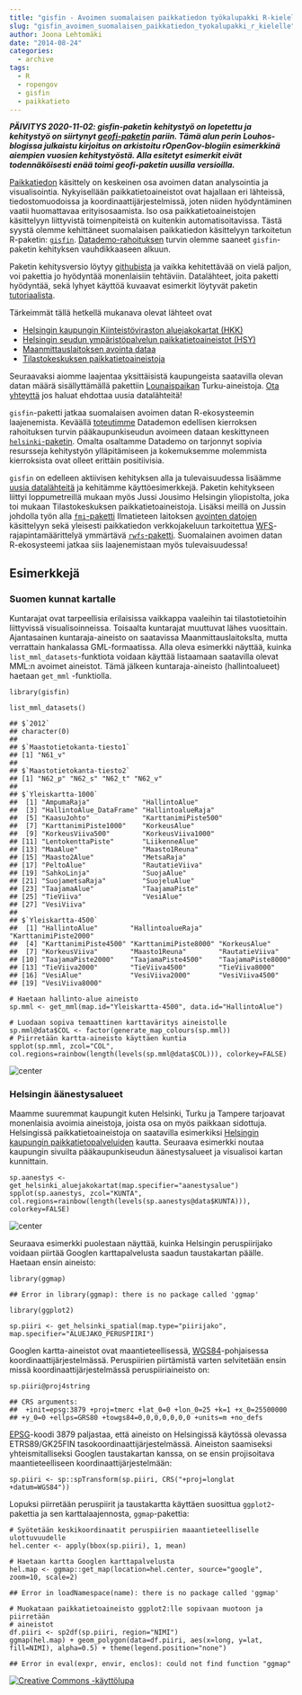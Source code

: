 ```yaml
---
title: "gisfin - Avoimen suomalaisen paikkatiedon työkalupakki R-kielelle"
slug: "gisfin_avoimen_suomalaisen_paikkatiedon_tyokalupakki_r_kielelle"
author: Joona Lehtomäki
date: "2014-08-24"
categories:
  - archive
tags:
  - R
  - ropengov
  - gisfin
  - paikkatieto
---
```


***PÄIVITYS 2020-11-02: gisfin-paketin kehitystyö on lopetettu ja kehitystyö on siirtynyt [geofi-paketin](https://github.com/rOpenGov/geofi) pariin. Tämä alun perin Louhos-blogissa julkaistu kirjoitus on arkistoitu rOpenGov-blogiin esimerkkinä aiempien vuosien kehitystyöstä. Alla esitetyt esimerkit eivät todennäköisesti enää toimi geofi-paketin uusilla versioilla.***

[Paikkatiedon](https://fi.wikipedia.org/wiki/Paikkatieto) käsittely on keskeinen osa avoimen datan analysointia ja visualisointia. Nykyisellään paikkatietoaineistot ovat hajallaan eri lähteissä, tiedostomuodoissa ja koordinaattijärjestelmissä, joten niiden hyödyntäminen vaatii huomattavaa erityisosaamista. Iso osa paikkatietoaineistojen käsittelyyn liittyvistä toimenpiteistä on kuitenkin automatisoitavissa. Tästä syystä olemme kehittäneet suomalaisen paikkatiedon käsittelyyn tarkoitetun R-paketin: [`gisfin`](https://github.com/rOpenGov/gisfin). [Datademo-rahoituksen](http://datademo.fi/) turvin olemme saaneet `gisfin`-paketin kehityksen vauhdikkaaseen alkuun.

Paketin kehitysversio löytyy [githubista](https://github.com/rOpenGov/gisfin) ja vaikka kehitettävää on vielä paljon, voi pakettia jo hyödyntää monenlaisiin tehtäviin. Datalähteet, joita paketti hyödyntää, sekä lyhyet käyttöä kuvaavat esimerkit löytyvät paketin [tutoriaalista](https://github.com/rOpenGov/helsinki/blob/master/vignettes/gisfin_tutorial.md). 

Tärkeimmät tällä hetkellä mukanava olevat lähteet ovat

+ [Helsingin kaupungin Kiinteistöviraston aluejakokartat (HKK)](http://ptp.hel.fi/avoindata/)
+ [Helsingin seudun ympäristöpalvelun paikkatietoaineistot (HSY)](http://www.hsy.fi/seututieto/kaupunki/paikkatiedot/Sivut/Avoindata.aspx)
+ [Maanmittauslaitoksen avointa dataa](http://www.maanmittauslaitos.fi/avoindata)
+ [Tilastokeskuksen paikkatietoaineistoja](http://www.stat.fi/tup/rajapintapalvelut/index_en.html)

Seuraavaksi aiomme laajentaa yksittäisistä kaupungeista saatavilla olevan datan määrä sisällyttämällä pakettiin [Lounaispaikan](http://paikkatietokeskus.lounaispaikka.fi/fi/aineistot/) Turku-aineistoja. [Ota yhteyttä](http://louhos.github.io/contact.html) jos haluat ehdottaa uusia datalähteitä!

`gisfin`-paketti jatkaa suomalaisen avoimen datan R-ekosysteemin laajenemista. Keväällä [toteutimme](http://louhos.github.io/news/2014/06/11/helsinki-kirjasto/) Datademon edellisen kierroksen rahoituksen turvin pääkaupunkiseudun avoimeen dataan keskittyneen [`helsinki`-paketin](https://github.com/rOpenGov/helsinki). Omalta osaltamme Datademo on tarjonnyt sopivia resursseja kehitystyön ylläpitämiseen ja kokemuksemme molemmista kierroksista ovat olleet erittäin positiivisia.

`gisfin` on edelleen aktiivisen kehityksen alla ja tulevaisuudessa lisäämme [uusia datalähteitä](https://github.com/rOpenGov/gisfin/blob/master/vignettes/todo-datasets.md) ja kehitämme käyttöesimerkkejä. Paketin kehitykseen liittyi loppumetreillä mukaan myös Jussi Jousimo Helsingin yliopistolta, joka toi mukaan Tilastokeskuksen paikkatietoaineistoja. Lisäksi meillä on Jussin johdolla työn alla [`fmi`-paketti](https://github.com/rOpenGov/fmi) Ilmatieteen laitoksen [avointen datojen](https://ilmatieteenlaitos.fi/avoin-data) käsittelyyn sekä yleisesti paikkatiedon verkkojakeluun tarkoitettua [WFS](https://en.wikipedia.org/wiki/Web_Feature_Service)-rajapintamäärittelyä ymmärtävä [`rwfs`-paketti](https://github.com/rOpenGov/rwfs). Suomalainen avoimen datan R-ekosysteemi jatkaa siis laajenemistaan myös tulevaisuudessa!

## Esimerkkejä

### Suomen kunnat kartalle

Kuntarajat ovat tarpeellisia erilaisissa vaikkappa vaaleihin tai tilastotietoihin liittyvissä visualisoinneissa. Toisaalta kuntarajat muuttuvat lähes vuosittain. Ajantasainen kuntaraja-aineisto on saatavissa Maanmittauslaitokslta, mutta verrattain hankalassa GML-formaatissa. Alla oleva esimerkki näyttää, kuinka `list_mml_datasets`-funktiota voidaan käyttää listaamaan saatavilla olevat MML:n avoimet aineistot. Tämä jälkeen kuntaraja-aineisto (hallintoalueet) haetaan `get_mml`  -funktiolla.


``` {% highlight r %}
library(gisfin)

list_mml_datasets()
```



``` {% highlight text %}
## $`2012`
## character(0)
## 
## $`Maastotietokanta-tiesto1`
## [1] "N61_v"
## 
## $`Maastotietokanta-tiesto2`
## [1] "N62_p" "N62_s" "N62_t" "N62_v"
## 
## $`Yleiskartta-1000`
##  [1] "AmpumaRaja"             "HallintoAlue"          
##  [3] "HallintoAlue_DataFrame" "HallintoalueRaja"      
##  [5] "KaasuJohto"             "KarttanimiPiste500"    
##  [7] "KarttanimiPiste1000"    "KorkeusAlue"           
##  [9] "KorkeusViiva500"        "KorkeusViiva1000"      
## [11] "LentokenttaPiste"       "LiikenneAlue"          
## [13] "MaaAlue"                "Maasto1Reuna"          
## [15] "Maasto2Alue"            "MetsaRaja"             
## [17] "PeltoAlue"              "RautatieViiva"         
## [19] "SahkoLinja"             "SuojaAlue"             
## [21] "SuojametsaRaja"         "SuojeluAlue"           
## [23] "TaajamaAlue"            "TaajamaPiste"          
## [25] "TieViiva"               "VesiAlue"              
## [27] "VesiViiva"             
## 
## $`Yleiskartta-4500`
##  [1] "HallintoAlue"        "HallintoalueRaja"    "KarttanimiPiste2000"
##  [4] "KarttanimiPiste4500" "KarttanimiPiste8000" "KorkeusAlue"        
##  [7] "KorkeusViiva"        "Maasto1Reuna"        "RautatieViiva"      
## [10] "TaajamaPiste2000"    "TaajamaPiste4500"    "TaajamaPiste8000"   
## [13] "TieViiva2000"        "TieViiva4500"        "TieViiva8000"       
## [16] "VesiAlue"            "VesiViiva2000"       "VesiViiva4500"      
## [19] "VesiViiva8000"
```



```{% highlight r %}
# Haetaan hallinto-alue aineisto
sp.mml <- get_mml(map.id="Yleiskartta-4500", data.id="HallintoAlue")

# Luodaan sopiva temaattinen karttaväritys aineistolle
sp.mml@data$COL <- factor(generate_map_colours(sp.mml))
# Piirretään kartta-aineisto käyttäen kuntia
spplot(sp.mml, zcol="COL", col.regions=rainbow(length(levels(sp.mml@data$COL))), colorkey=FALSE)
```

![center](/post/2014-08-24-gisfin-kirjasto.fi_files/MML_kunnat-1.png) 

### Helsingin äänestysalueet

Maamme suuremmat kaupungit kuten Helsinki, Turku ja Tampere tarjoavat monenlaisia avoimia aineistoja, joista osa on myös paikkaan sidottuja. Helsingissä paikkatietoaineistoja on saatavilla esimerkiksi [Helsingin kaupungin paikkatietopalveluiden](http://ptp.hel.fi/) kautta. Seuraava esimerkki noutaa kaupungin sivuilta pääkaupunkiseudun äänestysalueet ja visualisoi kartan kunnittain.


```{% highlight r %}
sp.aanestys <- get_helsinki_aluejakokartat(map.specifier="aanestysalue")
spplot(sp.aanestys, zcol="KUNTA", col.regions=rainbow(length(levels(sp.aanestys@data$KUNTA))), colorkey=FALSE)
```

![center](/post/2014-08-24-gisfin-kirjasto.fi_files/hkk-aanestysalue-1.png) 

Seuraava esimerkki puolestaan näyttää, kuinka Helsingin peruspiirijako voidaan piirtää Googlen karttapalvelusta saadun taustakartan päälle. Haetaan ensin aineisto:


```{% highlight r %}
library(ggmap)
```



```{% highlight text %}
## Error in library(ggmap): there is no package called 'ggmap'
```



```{% highlight r %}
library(ggplot2)

sp.piiri <- get_helsinki_spatial(map.type="piirijako", map.specifier="ALUEJAKO_PERUSPIIRI")
```

Googlen kartta-aineistot ovat maantieteellisessä, 
[WGS84](https://fi.wikipedia.org/wiki/WGS84)-pohjaisessa 
koordinaattijärjestelmässä. Peruspiirien piirtämistä varten selvitetään ensin
missä koordinaattijärjestelmässä peruspiiriaineisto on:


```{% highlight r %}
sp.piiri@proj4string
```



```{% highlight text %}
## CRS arguments:
##  +init=epsg:3879 +proj=tmerc +lat_0=0 +lon_0=25 +k=1 +x_0=25500000
## +y_0=0 +ellps=GRS80 +towgs84=0,0,0,0,0,0,0 +units=m +no_defs
```

[EPSG](http://www.epsg-registry.org/)-koodi 3879 paljastaa, että aineisto on 
Helsingissä käytössä olevassa ETRS89/GK25FIN tasokoordinaattijärjestelmässä. 
Aineiston saamiseksi yhteismitalliseksi Googlen taustakartan kanssa, on se ensin
projisoitava maantieteelliseen koordinaattijärjestelmään:


```{% highlight r %}
sp.piiri <- sp::spTransform(sp.piiri, CRS("+proj=longlat +datum=WGS84"))
```

Lopuksi piirretään peruspiirit ja taustakartta käyttäen suosittua 
`ggplot2`-pakettia ja sen karttalaajennosta, `ggmap`-pakettia:


```{% highlight r %}
# Syötetään keskikoordinaatit peruspiirien maaantieteelliselle ulottuvuudelle
hel.center <- apply(bbox(sp.piiri), 1, mean)

# Haetaan kartta Googlen karttapalvelusta
hel.map <- ggmap::get_map(location=hel.center, source="google", zoom=10, scale=2)
```



```{% highlight text %}
## Error in loadNamespace(name): there is no package called 'ggmap'
```



```{% highlight r %}
# Muokataan paikkatietoaineisto ggplot2:lle sopivaan muotoon ja piirretään
# aineistot
df.piiri <- sp2df(sp.piiri, region="NIMI")
ggmap(hel.map) + geom_polygon(data=df.piiri, aes(x=long, y=lat, fill=NIMI), alpha=0.5) + theme(legend.position="none")
```



```{% highlight text %}
## Error in eval(expr, envir, enclos): could not find function "ggmap"
```

<a rel="license" href="http://creativecommons.org/licenses/by/4.0/">
<img alt="Creative Commons -käyttölupa" style="border-width:0"
src="http://i.creativecommons.org/l/by/4.0/88x31.png" /> </a>
